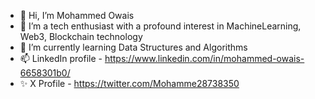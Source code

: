 - 👋 Hi, I’m Mohammed Owais
- 👀 I’m a tech enthusiast with a profound interest in MachineLearning, Web3, Blockchain technology
- 🌱 I’m currently learning Data Structures and Algorithms
- 📫 LinkedIn profile - https://www.linkedin.com/in/mohammed-owais-6658301b0/
- ✨ X Profile - https://twitter.com/Mohamme28738350

<!---
owaismohammed79/owaismohammed79 is a ✨ special ✨ repository because its `README.md` (this file) appears on your GitHub profile.
You can click the Preview link to take a look at your changes.
--->
